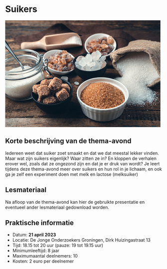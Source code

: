 # Suikers

![suikers](suikers.jpg)

## Korte beschrijving van de thema-avond
Iedereen weet dat suiker zoet smaakt en dat we dat meestal lekker vinden. Maar wat zijn suikers eigenlijk? Waar zitten ze in? En kloppen de verhalen erover wel, zoals dat ze ongezond zijn en dat je er druk van wordt? Je leert tijdens deze thema-avond meer over suikers en hun rol in je lichaam, en ook ga je zelf een experiment doen met melk en lactose (melksuiker)

## Lesmateriaal
Na afloop van de thema-avond kan hier de gebruikte presentatie en eventueel ander lesmateriaal gedownload worden.

## Praktische informatie
- Datum: **21 april 2023**
- Locatie: De Jonge Onderzoekers Groningen, Dirk Huizingastraat 13
- Tijd: 18.15 tot 20 uur (pauze: 19 tot 19.15 uur)
- Minimumleeftijd: 8 jaar
- Maximumaantal deelnemers: 10
- Kosten: 2 euro per deelnemer

